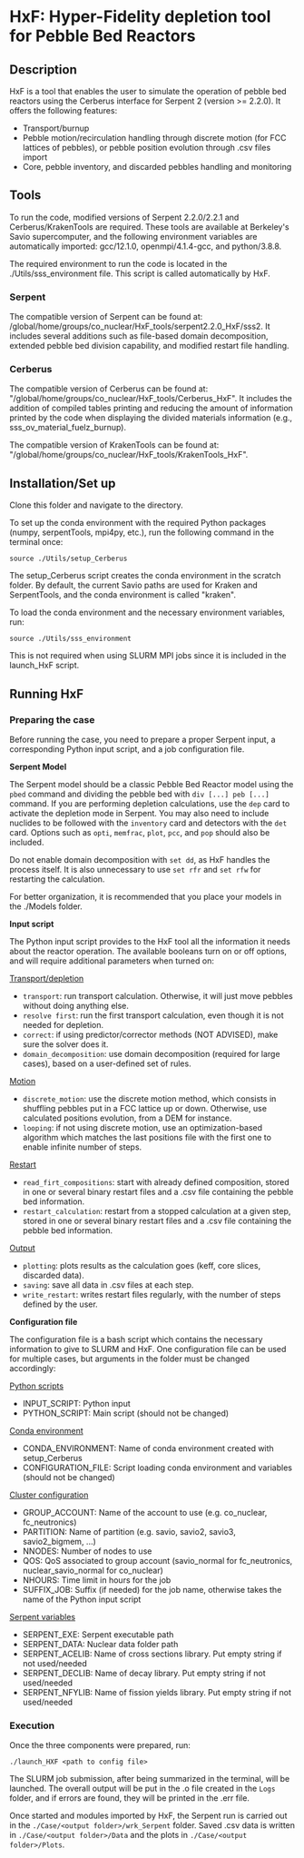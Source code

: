 # HxF: Hyper-Fidelity depletion tool for Pebble Bed Reactors

## Description
HxF is a tool that enables the user to simulate the operation of pebble bed reactors using the Cerberus interface for Serpent 2 (version >= 2.2.0). It offers the following features:

* Transport/burnup
* Pebble motion/recirculation handling through discrete motion (for FCC lattices of pebbles), or pebble position evolution through .csv files import
* Core, pebble inventory, and discarded pebbles handling and monitoring

## Tools
To run the code, modified versions of Serpent 2.2.0/2.2.1 and Cerberus/KrakenTools are required. These tools are available at Berkeley's Savio supercomputer, and the following environment variables are automatically imported: gcc/12.1.0, openmpi/4.1.4-gcc, and python/3.8.8.

The required environment to run the code is located in the ./Utils/sss_environment file. This script is called automatically by HxF.

### Serpent
The compatible version of Serpent can be found at: /global/home/groups/co_nuclear/HxF_tools/serpent2.2.0_HxF/sss2. It includes several additions such as file-based domain decomposition, extended pebble bed division capability, and modified restart file handling.

### Cerberus
The compatible version of Cerberus can be found at: "/global/home/groups/co_nuclear/HxF_tools/Cerberus_HxF". It includes the addition of compiled tables printing and reducing the amount of information printed by the code when displaying the divided materials information (e.g., sss_ov_material_fuelz<id>_burnup).

The compatible version of KrakenTools can be found at: "/global/home/groups/co_nuclear/HxF_tools/KrakenTools_HxF".

## Installation/Set up

Clone this folder and navigate to the directory.

To set up the conda environment with the required Python packages (numpy, serpentTools, mpi4py, etc.), run the following command in the terminal once:

    source ./Utils/setup_Cerberus

The setup_Cerberus script creates the conda environment in the scratch folder. By default, the current Savio paths are used for Kraken and SerpentTools, and the conda environment is called "kraken".

To load the conda environment and the necessary environment variables, run:

    source ./Utils/sss_environment

This is not required when using SLURM MPI jobs since it is included in the launch_HxF script.

## Running HxF

### Preparing the case
Before running the case, you need to prepare a proper Serpent input, a corresponding Python input script, and a job configuration file.

**Serpent Model**

The Serpent model should be a classic Pebble Bed Reactor model using the `pbed` command and dividing the pebble bed with `div [...] peb [...]` command. If you are performing depletion calculations, use the `dep` card to activate the depletion mode in Serpent. You may also need to include nuclides to be followed with the `inventory` card and detectors with the `det` card. Options such as `opti`, `memfrac`, `plot`, `pcc`, and `pop` should also be included.

Do not enable domain decomposition with `set dd`, as HxF handles the process itself. It is also unnecessary to use `set rfr` and `set rfw` for restarting the calculation.

For better organization, it is recommended that you place your models in the ./Models folder.

**Input script**

The Python input script provides to the HxF tool all the information it needs about the reactor operation. The available booleans turn on or off options, and will require additional parameters when turned on:

<ins>Transport/depletion<ins>
* `transport`: run transport calculation. Otherwise, it will just move pebbles without doing anything else.
* `resolve first`: run the first transport calculation, even though it is not needed for depletion.
* `correct`: if using predictor/corrector methods (NOT ADVISED), make sure the solver does it.
* `domain_decomposition`: use domain decomposition (required for large cases), based on a user-defined set of rules.

<ins>Motion<ins> 
* `discrete_motion`: use the discrete motion method, which consists in shuffling pebbles put in a FCC lattice up or down. Otherwise, use calculated positions evolution, from a DEM for instance.
* `looping`: if not using discrete motion, use an optimization-based algorithm which matches the last positions file with the first one to enable infinite number of steps.

<ins>Restart<ins>
* `read_firt_compositions`: start with already defined composition, stored in one or several binary restart files and a .csv file containing the pebble bed information.
* `restart_calculation`: restart from a stopped calculation at a given step, stored in one or several binary restart files and a .csv file containing the pebble bed information.

<ins>Output<ins>
* `plotting`: plots results as the calculation goes (keff, core slices, discarded data).
* `saving`: save all data in .csv files at each step.
* `write_restart`: writes restart files regularly, with the number of steps defined by the user.

**Configuration file**

The configuration file is a bash script which contains the necessary information to give to SLURM and HxF. One configuration file can be used for multiple cases, but arguments in the folder must be changed accordingly:

<ins>Python scripts<ins>
* INPUT_SCRIPT: Python input
* PYTHON_SCRIPT: Main script (should not be changed)

<ins>Conda environment<ins>
* CONDA_ENVIRONMENT: Name of conda environment created with setup_Cerberus
* CONFIGURATION_FILE: Script loading conda environment and variables (should not be changed)

<ins>Cluster configuration<ins>
* GROUP_ACCOUNT: Name of the account to use (e.g. co_nuclear, fc_neutronics)
* PARTITION: Name of partition (e.g. savio, savio2, savio3, savio2_bigmem, ...)
* NNODES: Number of nodes to use
* QOS: QoS associated to group account (savio_normal for fc_neutronics, nuclear_savio_normal for co_nuclear)
* NHOURS: Time limit in hours for the job
* SUFFIX_JOB: Suffix (if needed) for the job name, otherwise takes the name of the Python input script

<ins>Serpent variables<ins>
* SERPENT_EXE: Serpent executable path
* SERPENT_DATA: Nuclear data folder path
* SERPENT_ACELIB: Name of cross sections library. Put empty string if not used/needed
* SERPENT_DECLIB: Name of decay library. Put empty string if not used/needed
* SERPENT_NFYLIB: Name of fission yields library. Put empty string if not used/needed

### Execution

Once the three components were prepared, run:

    ./launch_HXF <path to config file>

The SLURM job submission, after being summarized in the terminal, will be launched.
The overall output will be put in the .o file created in the `Logs` folder, and if errors are found, they will be printed in the .err file.

Once started and modules imported by HxF, the Serpent run is carried out in the `./Case/<output folder>/wrk_Serpent` folder. Saved .csv data is written in `./Case/<output folder>/Data` and the plots in `./Case/<output folder>/Plots`.